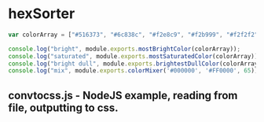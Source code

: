 # hexSorter

```javascript
var colorArray = ["#516373", "#6c838c", "#f2e8c9", "#f2b999", "#f2f2f2"];

console.log("bright", module.exports.mostBrightColor(colorArray));
console.log("saturated", module.exports.mostSaturatedColor(colorArray));
console.log("bright dull", module.exports.brightestDullColor(colorArray));
console.log("mix", module.exports.colorMixer('#000000', '#FF0000', 65));

```

## convtocss.js - NodeJS example, reading from file, outputting to css.